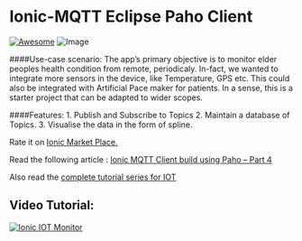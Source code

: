 # Ionic-MQTT Eclipse Paho Client
[![Awesome](https://cdn.rawgit.com/sindresorhus/awesome/d7305f38d29fed78fa85652e3a63e154dd8e8829/media/badge.svg)](https://github.com/arjunsk/Ionic-MQTT-Eclipse-Paho)
![Image](https://raw.githubusercontent.com/arjunsk/Ionic-IOT-Monitor/master/ionic_mqtt-min.jpg)



####Use-case scenario:
The app’s primary objective is to monitor elder peoples health condition from remote, periodicaly. In-fact, we wanted to integrate  more sensors in the device, like Temperature, GPS etc. This could also be integrated with Artificial Pace maker for patients. In a sense, this is a starter project that can be adapted to wider scopes.



####Features:
      1. Publish and Subscribe to Topics
      2. Maintain a database of Topics.
      3. Visualise the data in the form of spline.
      
Rate it on [Ionic Market Place.](http://market.ionic.io/starters/ionic-mqtt-eclipse-paho)
      
Read the following article : [Ionic MQTT Client build using Paho – Part 4](http://www.arjunsk.com/iot/ionic-mqtt-client-build-using-paho-part-4/) 

Also read the [complete tutorial series for IOT ](http://www.arjunsk.com/tag/iot) 

## Video Tutorial: 
[![Ionic IOT Monitor](https://img.youtube.com/vi/-0qiA6A9VzY/0.jpg)](https://www.youtube.com/watch?v=-0qiA6A9VzY)
      
